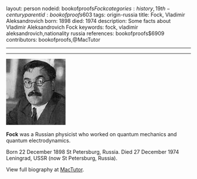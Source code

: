 layout: person
nodeid: bookofproofs$Fock
categories: history,19th-century
parentid: bookofproofs$603
tags: origin-russia
title: Fock, Vladimir Aleksandrovich
born: 1898
died: 1974
description: Some facts about Vladimir Aleksandrovich Fock
keywords: fock, vladimir aleksandrovich,nationality russia
references: bookofproofs$6909
contributors: bookofproofs,@MacTutor

---


---

![Fock.jpg](https://github.com/bookofproofs/bookofproofs.github.io/blob/main/_sources/_assets/images/portraits/Fock.jpg?raw=true)

**Fock** was a Russian physicist who worked on quantum mechanics and quantum electrodynamics.

Born 22 December 1898 St Petersburg, Russia. Died 27 December 1974 Leningrad, USSR (now St Petersburg, Russia).


View full biography at [MacTutor](https://mathshistory.st-andrews.ac.uk/Biographies/Fock/).